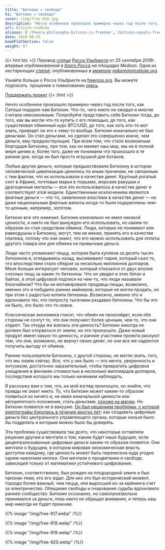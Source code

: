 ```yaml
---
title: "Биткоин = свобода"
h1: "Биткоин = свобода"
cover: /img/free-916.jpg
description: "Нечто особенное произошло примерно через год после того, как Сатоши подарил нам Биткоин, что-то, чего никто не ожидал и многие считали невозможным."
url: bitcoin-svoboda
aliases: ['/theory-philosophy-bitcoin-is-freedom','/bitcoin-equals-freedom']
date: 2019-09-25
bookFlatSection: false
weight: 67
---
```


{{< hint btc >}}
_Перевод [статьи](https://medium.com/@RossUlbricht/bitcoin-equals-freedom-6c33986b4852) [Росса Ульбрихта](https://twitter.com/RealRossU) от 25 сентября 2019г. впервые опубликованной в [блоге Росса](https://medium.com/@RossUlbricht) на площадке Medium. Одна из нестареющих [статей](https://nakamotoinstitute.org/mempool/bitcoin-equals-freedom/), опубликованных в [мемпуле](https://nakamotoinstitute.org/mempool/)_ [_nakamotoinstitute.org_](http://nakamotoinstitute.org/).

Узнайте больше о Россе Ульбрихте на [freeross.org](https://freeross.org/). Вы можете подписать  прошение о помиловании [здесь](https://freeross.org/petition).

[Поддержать проект](/contribute)
{{< /hint >}}

Нечто особенное произошло примерно через год после того, как Сатоши подарил нам Биткоин. Что-то, чего никто не ожидал и многие считали невозможным. Попробуйте представить себе Биткоин тогда, до того, как вы могли что-то купить с его помощью, до того, как существовал обменный курс BTC/USD, до того, как хоть кто-то мог знать, приведет ли это к чему-то вообще. Биткоин изначально не был деньгами. Он стал деньгами, но сделал это совершенно иначе, чем деньги, ему предшествующие. При всем том, что стало возможным благодаря Биткоину, при том, как он меняет наш мир, мы не в полной мере ценим и, более того, даже не понимаем что произошло в те ранние дни, когда он был просто игрушкой для ботанов.

Любые другие деньги, которые предшествовали Биткоину в истории человеческой цивилизации ценились по иным причинам, не связанным с тем фактом, что их использовали в качестве денег. Крупный рогатый скот в Африке, почтовые марки в тюрьмах, морские ракушки и драгоценные металлы — все это использовалось в качестве денег и соответствует этой модели. Единственным исключением являются фиатные деньги — что-то, заявленное властями в качестве денег — но даже национальные фиатные валюты когда-то были подкреплены чем-то ценным, например, золотом.

Биткоин все это изменил. Биткоин изначально не имел никакой ценности, и никто не был вынужден его использовать, но каким-то образом он стал средством обмена. Люди, которые не понимают или равнодушны к Биткоину, могут, тем не менее, принять его в качестве платежа, потому что они знают, что его можно использовать для оплаты другого товара или для обмена на привычные деньги.

Люди часто упоминают пиццу, которая была куплена за десять тысяч биткоинов и, оглядываясь назад, высмеивают парня, который съел то, что впоследствии стало обедом за несколько миллионов долларов. Меня больше интересует человек, который отказался от двух вполне сносных пицц за какие-то биткоины. Что он увидел в этих битах и ​​байтах, в этой цифровой подписи на чем-то, что люди называли блокчейном? Что бы ни мотивировало продавца пиццы, возможно, именно это и побудило ранних майнеров, которые не могли продать, но при этом с радостью копили биткоины. Возможно, именно это и вдохновило тех, кто попросту тысячами раздавал биткоины. Что бы это ни было, это было что-то новое.

Классическая экономика гласит, что обмен не произойдет, если обе стороны не сочтут то, что они получают более ценным, чем то, что они отдают. Так откуда же взялась эта ценность? Биткоин никогда не должен был оторваться от земли, но это произошло. Даже новый продукт имеет какую-то ценность, и ранние участники проекта рискуют тем, что они, возможно, не вернут своих денег, но они все же надеются получить выгоду от обмена.

Ранние пользователи Биткоина, с другой стороны, не могли знать, того, что мы знаем сейчас. Все, что у них было — это мечта, уверенность и энтузиазм, достаточно заразительный, чтобы превратить цифровое ухищрение в феномен стоимостью в несколько миллиардов долларов, последствия которого мы только начинаем наблюдать.

Я расскажу вам о том, что, на мой взгляд произошло, но знайте, что правды не знает никто. То, что Биткоин может каким-то образом появиться из ничего и, не имея изначальной ценности или авторитетного положения, стать деньгами, [похоже на магию](/21-sposob/glava-3-bitcoin-volshebnye-internet-dengi). Но Биткоин появился не в вакууме. [Он был решением проблемы, с которой криптографы боролись в течение многих лет](https://t.me/bitcoin21ideas/1346): как создавать цифровые деньги без центрального управляющего органа, которые нельзя было бы подделать и которым можно было бы доверять.

Эта проблема существовала так долго, что некоторые оставляли решение другим и мечтали о том, каким будет наше будущее, если децентрализованные цифровые деньги каким-то образом появятся. Они мечтали о будущем, в котором мировая экономическая власть доступна каждому, где ценность может быть перенесена куда угодно одним нажатием кнопки. Они мечтали о процветании и свободе, зависящей только от математики устойчивого шифрования.

Биткоин, соответственно, был рожден на плодородной земле и был признан теми, кто его ждал. Для них это был исторический момент, гораздо более важный, чем пицца, или выросший из-за майнинга счет за электричество. Обещание свободы и очарование судьбы вдохновило раннее сообщество. Биткоин осознанно, но самопроизвольно принимался за деньги, пока никто не обращал внимания, и теперь наш мир никогда не будет прежним.

{{% image "/img/free-917.webp" /%}}

{{% image "/img/free-918.webp" /%}}

{{% image "/img/free-919.webp" /%}}

{{% image "/img/free-920.webp" /%}}